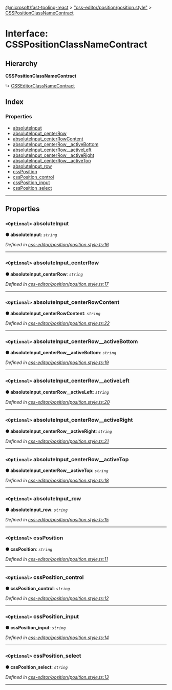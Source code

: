 [@microsoft/fast-tooling-react](../README.md) > ["css-editor/position/position.style"](../modules/_css_editor_position_position_style_.md) > [CSSPositionClassNameContract](../interfaces/_css_editor_position_position_style_.csspositionclassnamecontract.md)

# Interface: CSSPositionClassNameContract

## Hierarchy

**CSSPositionClassNameContract**

↳  [CSSEditorClassNameContract](_css_editor_editor_style_.csseditorclassnamecontract.md)

## Index

### Properties

* [absoluteInput](_css_editor_position_position_style_.csspositionclassnamecontract.md#absoluteinput)
* [absoluteInput_centerRow](_css_editor_position_position_style_.csspositionclassnamecontract.md#absoluteinput_centerrow)
* [absoluteInput_centerRowContent](_css_editor_position_position_style_.csspositionclassnamecontract.md#absoluteinput_centerrowcontent)
* [absoluteInput_centerRow__activeBottom](_css_editor_position_position_style_.csspositionclassnamecontract.md#absoluteinput_centerrow__activebottom)
* [absoluteInput_centerRow__activeLeft](_css_editor_position_position_style_.csspositionclassnamecontract.md#absoluteinput_centerrow__activeleft)
* [absoluteInput_centerRow__activeRight](_css_editor_position_position_style_.csspositionclassnamecontract.md#absoluteinput_centerrow__activeright)
* [absoluteInput_centerRow__activeTop](_css_editor_position_position_style_.csspositionclassnamecontract.md#absoluteinput_centerrow__activetop)
* [absoluteInput_row](_css_editor_position_position_style_.csspositionclassnamecontract.md#absoluteinput_row)
* [cssPosition](_css_editor_position_position_style_.csspositionclassnamecontract.md#cssposition)
* [cssPosition_control](_css_editor_position_position_style_.csspositionclassnamecontract.md#cssposition_control)
* [cssPosition_input](_css_editor_position_position_style_.csspositionclassnamecontract.md#cssposition_input)
* [cssPosition_select](_css_editor_position_position_style_.csspositionclassnamecontract.md#cssposition_select)

---

## Properties

<a id="absoluteinput"></a>

### `<Optional>` absoluteInput

**● absoluteInput**: *`string`*

*Defined in [css-editor/position/position.style.ts:16](https://github.com/Microsoft/fast-dna/blob/164dd3ca/packages/fast-tooling-react/src/css-editor/position/position.style.ts#L16)*

___
<a id="absoluteinput_centerrow"></a>

### `<Optional>` absoluteInput_centerRow

**● absoluteInput_centerRow**: *`string`*

*Defined in [css-editor/position/position.style.ts:17](https://github.com/Microsoft/fast-dna/blob/164dd3ca/packages/fast-tooling-react/src/css-editor/position/position.style.ts#L17)*

___
<a id="absoluteinput_centerrowcontent"></a>

### `<Optional>` absoluteInput_centerRowContent

**● absoluteInput_centerRowContent**: *`string`*

*Defined in [css-editor/position/position.style.ts:22](https://github.com/Microsoft/fast-dna/blob/164dd3ca/packages/fast-tooling-react/src/css-editor/position/position.style.ts#L22)*

___
<a id="absoluteinput_centerrow__activebottom"></a>

### `<Optional>` absoluteInput_centerRow__activeBottom

**● absoluteInput_centerRow__activeBottom**: *`string`*

*Defined in [css-editor/position/position.style.ts:19](https://github.com/Microsoft/fast-dna/blob/164dd3ca/packages/fast-tooling-react/src/css-editor/position/position.style.ts#L19)*

___
<a id="absoluteinput_centerrow__activeleft"></a>

### `<Optional>` absoluteInput_centerRow__activeLeft

**● absoluteInput_centerRow__activeLeft**: *`string`*

*Defined in [css-editor/position/position.style.ts:20](https://github.com/Microsoft/fast-dna/blob/164dd3ca/packages/fast-tooling-react/src/css-editor/position/position.style.ts#L20)*

___
<a id="absoluteinput_centerrow__activeright"></a>

### `<Optional>` absoluteInput_centerRow__activeRight

**● absoluteInput_centerRow__activeRight**: *`string`*

*Defined in [css-editor/position/position.style.ts:21](https://github.com/Microsoft/fast-dna/blob/164dd3ca/packages/fast-tooling-react/src/css-editor/position/position.style.ts#L21)*

___
<a id="absoluteinput_centerrow__activetop"></a>

### `<Optional>` absoluteInput_centerRow__activeTop

**● absoluteInput_centerRow__activeTop**: *`string`*

*Defined in [css-editor/position/position.style.ts:18](https://github.com/Microsoft/fast-dna/blob/164dd3ca/packages/fast-tooling-react/src/css-editor/position/position.style.ts#L18)*

___
<a id="absoluteinput_row"></a>

### `<Optional>` absoluteInput_row

**● absoluteInput_row**: *`string`*

*Defined in [css-editor/position/position.style.ts:15](https://github.com/Microsoft/fast-dna/blob/164dd3ca/packages/fast-tooling-react/src/css-editor/position/position.style.ts#L15)*

___
<a id="cssposition"></a>

### `<Optional>` cssPosition

**● cssPosition**: *`string`*

*Defined in [css-editor/position/position.style.ts:11](https://github.com/Microsoft/fast-dna/blob/164dd3ca/packages/fast-tooling-react/src/css-editor/position/position.style.ts#L11)*

___
<a id="cssposition_control"></a>

### `<Optional>` cssPosition_control

**● cssPosition_control**: *`string`*

*Defined in [css-editor/position/position.style.ts:12](https://github.com/Microsoft/fast-dna/blob/164dd3ca/packages/fast-tooling-react/src/css-editor/position/position.style.ts#L12)*

___
<a id="cssposition_input"></a>

### `<Optional>` cssPosition_input

**● cssPosition_input**: *`string`*

*Defined in [css-editor/position/position.style.ts:14](https://github.com/Microsoft/fast-dna/blob/164dd3ca/packages/fast-tooling-react/src/css-editor/position/position.style.ts#L14)*

___
<a id="cssposition_select"></a>

### `<Optional>` cssPosition_select

**● cssPosition_select**: *`string`*

*Defined in [css-editor/position/position.style.ts:13](https://github.com/Microsoft/fast-dna/blob/164dd3ca/packages/fast-tooling-react/src/css-editor/position/position.style.ts#L13)*

___

